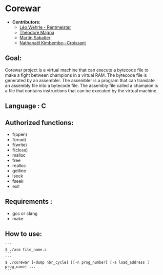 # Corewar
- **Contributors:**
  - [Léo Wehrle - Rentmeister](https://github.com/leoWherle)
  - [Théodore Magna](https://github.com/TheodoreEpitech)
  - [Martin Sabatier](https://github.com/Nevi1)
  - [Nathanaël Kimbembe--Croissant](https://github.com/Nathanael-Kimbembe)

## Goal:
  Corewar project is a virtual machine that can execute a bytecode file to make a fight between champions in a virtual RAM. The bytecode file is generated by an assembler. The assembler is a program that can translate an assembly file into a bytecode file. The assembly file called a champion is a file that contains instructions that can be executed by the virtual machine.

## Language : C

## Authorized functions:
  - f(open)
  - f(read)
  - f(write)
  - f(close)
  - malloc
  - free
  - realloc
  - getline
  - lseek
  - fseek
  - exit

## Requirements :
  - gcc or clang
  - make

## How to use:
    
    ```
    $ ./asm file_name.s
    ```
    ```
    $ ./corewar [-dump nbr_cycle] [[-n prog_number] [-a load_address ] prog_name] ...
    ```